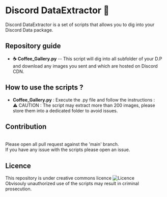 # Discord DataExtractor 🔮

Discord DataExtractor is a set of scripts that allows you to dig into your Discord Data package.

## Repository guide
* **☕ Coffee_Gallery.py** -- This script will dig into all subfolder of your D.P and download any images you sent and which are hosted on Discord CDN.

## How to use the scripts ?
  * **Coffee_Gallery.py** : Execute the .py file and follow the instructions :<br>
  ⚠️ CAUTION : The script may extract more than 200 images, please store them into a dedicated folder to avoid issues.
  
## Contribution
<br>Please open all pull request against the 'main' branch.
<br>If you have any issue with the scripts please open an issue.

## Licence
This repository is under creative commons licence ![Licence](https://i.creativecommons.org/l/by-nc-nd/4.0/88x31.png)
<br>Obvisouly unauthorized use of the scripts may result in criminal prosecution.
